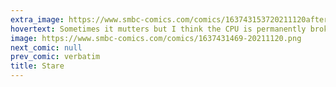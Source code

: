 ```yaml
---
extra_image: https://www.smbc-comics.com/comics/163743153720211120after.png
hovertext: Sometimes it mutters but I think the CPU is permanently broken.
image: https://www.smbc-comics.com/comics/1637431469-20211120.png
next_comic: null
prev_comic: verbatim
title: Stare
---
```


